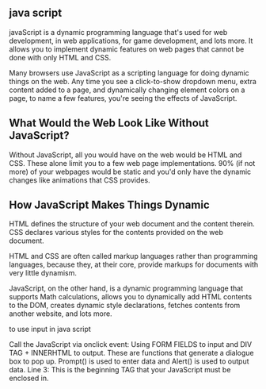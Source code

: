 

## java script

javaScript is a dynamic programming language that's used for web development, in web applications, 
for game development, and lots more. It allows you to implement dynamic features on web pages that cannot be done with only HTML and CSS.

Many browsers use JavaScript as a scripting language for doing dynamic things on the web. Any time you see a click-to-show dropdown menu, 
extra content added to a page, and dynamically changing element colors on a page, to name a few features, you're seeing the effects of JavaScript.

## What Would the Web Look Like Without JavaScript?

Without JavaScript, all you would have on the web would be HTML and CSS. 
These alone limit you to a few web page implementations. 90% (if not more) of your webpages would be static
and you'd only have the dynamic changes like animations that CSS provides.
## How JavaScript Makes Things Dynamic
HTML defines the structure of your web document and the content therein. CSS declares various styles for the contents provided on the web document.

HTML and CSS are often called markup languages rather than programming languages, because they, at their core, provide markups for documents with very little dynamism.

JavaScript, on the other hand, is a dynamic programming language that supports Math calculations, allows you to dynamically add HTML contents to the DOM, 
creates dynamic style declarations, fetches contents from another website, and lots more.


to use input in java script

Call the JavaScript via onclick event: Using FORM FIELDS to input and DIV TAG + INNERHTML to output. These are functions that generate a dialogue box to pop up. Prompt() is used to enter data and Alert() is used to output data. Line 3: This is the beginning TAG that your JavaScript must be enclosed in.

